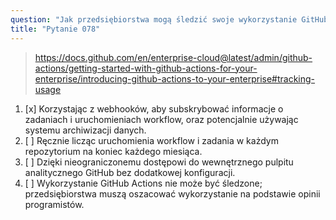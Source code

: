 ```yaml
---
question: "Jak przedsiębiorstwa mogą śledzić swoje wykorzystanie GitHub Actions?"
title: "Pytanie 078"
---
```


> https://docs.github.com/en/enterprise-cloud@latest/admin/github-actions/getting-started-with-github-actions-for-your-enterprise/introducing-github-actions-to-your-enterprise#tracking-usage
1. [x] Korzystając z webhooków, aby subskrybować informacje o zadaniach i uruchomieniach workflow, oraz potencjalnie używając systemu archiwizacji danych.
1. [ ] Ręcznie licząc uruchomienia workflow i zadania w każdym repozytorium na koniec każdego miesiąca.
1. [ ] Dzięki nieograniczonemu dostępowi do wewnętrznego pulpitu analitycznego GitHub bez dodatkowej konfiguracji.
1. [ ] Wykorzystanie GitHub Actions nie może być śledzone; przedsiębiorstwa muszą oszacować wykorzystanie na podstawie opinii programistów.
